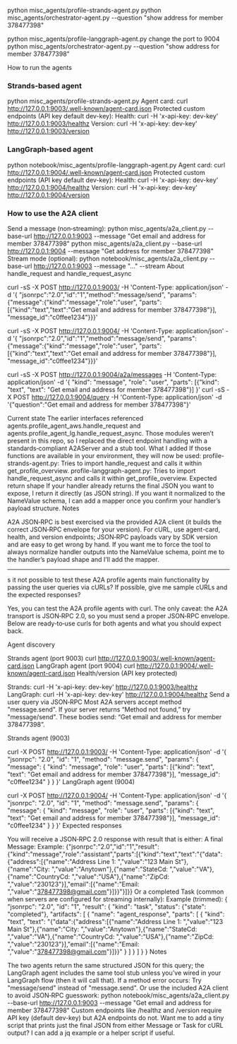 




python misc_agents/profile-strands-agent.py
python misc_agents/orchestrator-agent.py --question "show address for member 378477398"


python misc_agents/profile-langgraph-agent.py
change the port to 9004
python misc_agents/orchestrator-agent.py --question "show address for member 378477398"

How to run the agents

### Strands‑based agent

python misc_agents/profile-strands-agent.py
Agent card: curl http://127.0.0.1:9003/.well-known/agent-card.json
Protected custom endpoints (API key default dev-key):
Health: curl -H 'x-api-key: dev-key' http://127.0.0.1:9003/healthz
Version: curl -H 'x-api-key: dev-key' http://127.0.0.1:9003/version

### LangGraph‑based agent

python notebook/misc_agents/profile-langgraph-agent.py
Agent card: curl http://127.0.0.1:9004/.well-known/agent-card.json
Protected custom endpoints (API key default dev-key):
Health: curl -H 'x-api-key: dev-key' http://127.0.0.1:9004/healthz
Version: curl -H 'x-api-key: dev-key' http://127.0.0.1:9004/version

### How to use the A2A client

Send a message (non‑streaming):
python misc_agents/a2a_client.py --base-url http://127.0.0.1:9003 --message "Get email and address for member 378477398"
python misc_agents/a2a_client.py --base-url http://127.0.0.1:9004 --message "Get address for member 378477398"
Stream mode (optional):
python notebook/misc_agents/a2a_client.py --base-url http://127.0.0.1:9003 --message "..." --stream
About handle_request and handle_request_async

curl -sS -X POST http://127.0.0.1:9003/ -H 'Content-Type: application/json' -d '{
"jsonrpc":"2.0","id":"1","method":"message/send",
"params":{"message":{"kind":"message","role":"user",
"parts":[{"kind":"text","text":"Get email and address for member 378477398"}],
"message_id":"c0ffee1234"}}}'

curl -sS -X POST http://127.0.0.1:9004/ -H 'Content-Type: application/json' -d '{
"jsonrpc":"2.0","id":"1","method":"message/send",
"params":{"message":{"kind":"message","role":"user",
"parts":[{"kind":"text","text":"Get email and address for member 378477398"}],
"message_id":"c0ffee1234"}}}'


curl -sS -X POST http://127.0.0.1:9004/a2a/messages -H 'Content-Type: application/json' -d '{
"kind": "message",
"role": "user",
"parts": [{"kind": "text", "text": "Get email and address for member 378477398"}]
}'
curl -sS -X POST http://127.0.0.1:9004/query -H 'Content-Type: application/json' -d '{"question":"Get email and address for member 378477398"}'


Current state
The earlier interfaces referenced agents.profile_agent_aws.handle_request and agents.profile_agent_lg.handle_request_async. Those modules weren’t present in this repo, so I replaced the direct endpoint handling with a standards‑compliant A2AServer and a stub tool.
What I added
If those functions are available in your environment, they will now be used:
profile-strands-agent.py: Tries to import handle_request and calls it within get_profile_overview.
profile-langgraph-agent.py: Tries to import handle_request_async and calls it within get_profile_overview.
Expected return shape
If your handler already returns the final JSON you want to expose, I return it directly (as JSON string).
If you want it normalized to the NameValue schema, I can add a mapper once you confirm your handler’s payload structure.
Notes

A2A JSON‑RPC is best exercised via the provided A2A client (it builds the correct JSON‑RPC envelope for your version). For cURL, use agent-card, health, and version endpoints; JSON‑RPC payloads vary by SDK version and are easy to get wrong by hand.
If you want me to force the tool to always normalize handler outputs into the NameValue schema, point me to the handler’s payload shape and I’ll add the mapper.

--- 

s it not possible to test these A2A profile agents main functionality by passing the user queries via cURLs? If possible, give me sample cURLs and the expected responses?


Yes, you can test the A2A profile agents with curl. The only caveat: the A2A transport is JSON‑RPC 2.0, so you must send a proper JSON‑RPC envelope. Below are ready‑to‑use curls for both agents and what you should expect back.

Agent discovery

Strands agent (port 9003)
curl http://127.0.0.1:9003/.well-known/agent-card.json
LangGraph agent (port 9004)
curl http://127.0.0.1:9004/.well-known/agent-card.json
Health/version (API key protected)

Strands: curl -H 'x-api-key: dev-key' http://127.0.0.1:9003/healthz
LangGraph: curl -H 'x-api-key: dev-key' http://127.0.0.1:9004/healthz
Send a user query via JSON‑RPC
Most A2A servers accept method "message.send". If your server returns “Method not found,” try "message/send". These bodies send: “Get email and address for member 378477398”.

Strands agent (9003)

curl -X POST http://127.0.0.1:9003/ -H 'Content-Type: application/json' -d '{
"jsonrpc": "2.0",
"id": "1",
"method": "message.send",
"params": {
"message": {
"kind": "message",
"role": "user",
"parts": [{"kind": "text", "text": "Get email and address for member 378477398"}],
"message_id": "c0ffee1234"
}
}
}'
LangGraph agent (9004)

curl -X POST http://127.0.0.1:9004/ -H 'Content-Type: application/json' -d '{
"jsonrpc": "2.0",
"id": "1",
"method": "message.send",
"params": {
"message": {
"kind": "message",
"role": "user",
"parts": [{"kind": "text", "text": "Get email and address for member 378477398"}],
"message_id": "c0ffee1234"
}
}
}'
Expected responses

You will receive a JSON‑RPC 2.0 response with result that is either:
A final Message:
Example: {"jsonrpc":"2.0","id":"1","result":{"kind":"message","role":"assistant","parts":[{"kind":"text","text":"{"data":{"address":[{"name":"Address Line 1: ","value":"123 Main St"},{"name":"City: ","value":"Anytown"},{"name":"StateCd: ","value":"VA"},{"name":"CountryCd: ","value":"USA"},{"name":"ZipCd: ","value":"230123"}],"email":[{"name":"Email: ","value":"378477398@gmail.com"}]}}"}]}}
Or a completed Task (common when servers are configured for streaming internally):
Example (trimmed):
{
"jsonrpc": "2.0",
"id": "1",
"result": {
"kind": "task",
"status": {"state": "completed"},
"artifacts": [
{
"name": "agent_response",
"parts": [
{
"kind": "text",
"text": "{"data":{"address":[{"name":"Address Line 1: ","value":"123 Main St"},{"name":"City: ","value":"Anytown"},{"name":"StateCd: ","value":"VA"},{"name":"CountryCd: ","value":"USA"},{"name":"ZipCd: ","value":"230123"}],"email":[{"name":"Email: ","value":"378477398@gmail.com"}]}}"
}
]
}
]
}
}
Notes

The two agents return the same structured JSON for this query; the LangGraph agent includes the same tool stub unless you’ve wired in your LangGraph flow (then it will call that).
If a method error occurs:
Try "message/send" instead of "message.send".
Or use the included A2A client to avoid JSON‑RPC guesswork:
python notebook/misc_agents/a2a_client.py --base-url http://127.0.0.1:9003 --message "Get email and address for member 378477398"
Custom endpoints like /healthz and /version require API key (default dev-key) but A2A endpoints do not.
Want me to add a tiny script that prints just the final JSON from either Message or Task for cURL output? I can add a jq example or a helper script if useful.